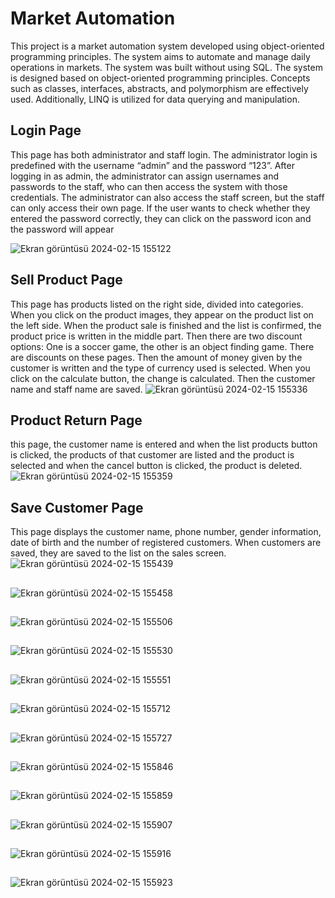 # Market Automation 
This project is a market automation system developed using object-oriented programming principles. The system aims to automate and manage daily operations in markets. The system was built without using SQL.
The system is designed based on object-oriented programming principles. Concepts such as classes, interfaces, abstracts, and polymorphism are effectively used. Additionally, LINQ is utilized for data querying and manipulation.

## Login Page
This page has both administrator and staff login. The administrator login is predefined with the username “admin” and the password “123”. After logging in as admin, the administrator can assign usernames and passwords to the staff, who can then access the system with those credentials. The administrator can also access the staff screen, but the staff can only access their own page. If the user wants to check whether they entered the password correctly, they can click on the password icon and the password will appear

![Ekran görüntüsü 2024-02-15 155122](https://github.com/Sefa28/MarketAutomation/assets/121282729/e425ed13-fb90-4684-a526-203211ae9d8f)

## Sell Product Page
This page has products listed on the right side, divided into categories. When you click on the product images, they appear on the product list on the left side. When the product sale is finished and the list is confirmed, the product price is written in the middle part. Then there are two discount options: One is a soccer game, the other is an object finding game. There are discounts on these pages. Then the amount of money given by the customer is written and the type of currency used is selected. When you click on the calculate button, the change is calculated. Then the customer name and staff name are saved.
![Ekran görüntüsü 2024-02-15 155336](https://github.com/Sefa28/MarketAutomation/assets/121282729/0b7ec0cd-e32f-4eb6-9a40-3431fc013160)

## Product Return Page
this page, the customer name is entered and when the list products button is clicked, the products of that customer are listed and the product is selected and when the cancel button is clicked, the product is deleted.
![Ekran görüntüsü 2024-02-15 155359](https://github.com/Sefa28/MarketAutomation/assets/121282729/f38d21f1-79bc-4594-9a44-1d6af4a9cdf8)

## Save Customer Page
This page displays the customer name, phone number, gender information, date of birth and the number of registered customers. When customers are saved, they are saved to the list on the sales screen.
![Ekran görüntüsü 2024-02-15 155439](https://github.com/Sefa28/MarketAutomation/assets/121282729/83197377-cb9a-41b2-865b-88a265bc94e4)

## 
![Ekran görüntüsü 2024-02-15 155458](https://github.com/Sefa28/MarketAutomation/assets/121282729/328036cb-1f35-4d54-9625-a94b12114a1d)

## 
![Ekran görüntüsü 2024-02-15 155506](https://github.com/Sefa28/MarketAutomation/assets/121282729/bf228108-89f2-4ca5-bb75-1ff3a7eda522)

## 
![Ekran görüntüsü 2024-02-15 155530](https://github.com/Sefa28/MarketAutomation/assets/121282729/3babde41-c619-4186-8589-1160f2b52053)

## 
![Ekran görüntüsü 2024-02-15 155551](https://github.com/Sefa28/MarketAutomation/assets/121282729/3048f1db-e7f9-457a-8729-bd8f01e06053)

## 
![Ekran görüntüsü 2024-02-15 155712](https://github.com/Sefa28/MarketAutomation/assets/121282729/1519ef86-d43e-4167-b795-f3503e9b8547)

## 
![Ekran görüntüsü 2024-02-15 155727](https://github.com/Sefa28/MarketAutomation/assets/121282729/13afb0e7-d86b-49a3-b525-3e33d3b1d4ad)

## 
![Ekran görüntüsü 2024-02-15 155846](https://github.com/Sefa28/MarketAutomation/assets/121282729/03f0ec4e-898a-4186-a5a0-fdaf5fead6e7)

## 
![Ekran görüntüsü 2024-02-15 155859](https://github.com/Sefa28/MarketAutomation/assets/121282729/0d4f7b7a-d28a-4a84-a1fd-72859eea0278)

## 
![Ekran görüntüsü 2024-02-15 155907](https://github.com/Sefa28/MarketAutomation/assets/121282729/8787f274-49c5-4a79-981c-03086bb31c0e)

## 
![Ekran görüntüsü 2024-02-15 155916](https://github.com/Sefa28/MarketAutomation/assets/121282729/32e2f48d-6327-474b-a8c5-9986029ce4c8)

## 
![Ekran görüntüsü 2024-02-15 155923](https://github.com/Sefa28/MarketAutomation/assets/121282729/aaac2194-2eb8-4951-9681-1724c0bb150e)
